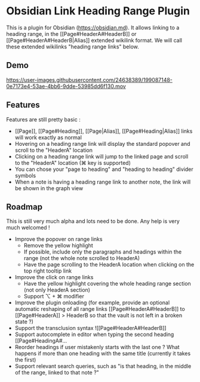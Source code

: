 # Obsidian Link Heading Range Plugin

This is a plugin for Obsidian (https://obsidian.md).
It allows linking to a heading range, in the [[Page#HeaderA#HeaderB]] or [[Page#HeaderA#HeaderB|Alias]] extended wikilink format.
We will call these extended wikilinks "heading range links" below.

## Demo

https://user-images.githubusercontent.com/24638389/199087148-0e7173e4-53ae-4bb6-9dde-53985dd6f130.mov

## Features

Features are still pretty basic :
- [[Page]], [[Page#Heading]], [[Page|Alias]], [[Page#Heading|Alias]] links will work exactly as normal
- Hovering on a heading range link will display the standard popover and scroll to the "HeaderA" location
- Clicking on a heading range link will jump to the linked page and scroll to the "HeaderA" location (⌘ key is supported)
- You can chose your "page to heading" and "heading to heading" divider symbols
- When a note is having a heading range link to another note, the link will be shown in the graph view

## Roadmap

This is still very much alpha and lots need to be done.
Any help is very much welcomed !
- Improve the popover on range links
  - Remove the yellow highlight
  - If possible, include only the paragraphs and headings within the range (not the whole note scrolled to HeaderA)
  - Have the page scrolling to the HeaderA location when clicking on the top right tooltip link
- Improve the click on range links
  - Have the yellow highlight covering the whole heading range section (not only HeaderA section)
  - Support ⌥ + ⌘ modifier
- Improve the plugin onloading (for example, provide an optional automatic reshaping of all range links [[Page#HeaderA#HeaderB]] to [[Page#HeaderA]] > HeaderB so that the vault is not left in a broken state ?)
- Support the transclusion syntax ![[Page#HeaderA#HeaderB]]
- Support autocomplete in editor when typing the second heading [[Page#HeadingA#...
- Reorder headings if user mistakenly starts with the last one ? What happens if more than one heading with the same title (currently it takes the first)
- Support relevant search queries, such as "is that heading, in the middle of the range, linked to that note ?"
